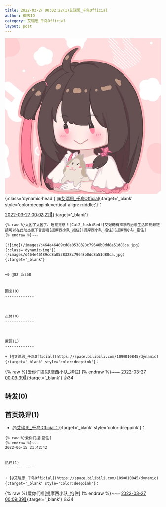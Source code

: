 ```yaml
---
title: 2022-03-27 00:02:22(1)艾瑞思_千鸟Official
author: 御坂IO
category: 艾瑞思_千鸟Official
layout: post
---
```


![img](/images/7e08840c56f251de28bdf766b647bd5fe9a5d50a.jpg){:class='dynamic-head'}
[@艾瑞思_千鸟Official](https://space.bilibili.com/1090010845/dynamic){:target='_blank' style='color:deeppink;vertical-align: middle;'}：

[2022-03-27 00:02:22🔗](https://t.bilibili.com/641977961641148434){:target='_blank'}

~~~
{% raw %}太困了太困了、睡觉觉惹！[Cat2_SushiBed!]艾妃糖有推荐的治愈生活区视频链接可以在此动态底下留言哦[提摩西小队_抱住][提摩西小队_抱住][提摩西小队_抱住]
{% endraw %}~~~

[![img](/images/d464e46489cd8a0538328c79648b0dd8a51d80ca.jpg){:class='dynamic-img'}](/images/d464e46489cd8a0538328c79648b0dd8a51d80ca.jpg){:target='_blank'}


↪️0 💬82 👍358


回复(0)
-------------



点赞(0)
-------------



置顶(1)
-------------

+ [@艾瑞思_千鸟Official](https://space.bilibili.com/1090010845/dynamic){:target='_blank' style='color:deeppink'}：
~~~
{% raw %}爱你们捏[提摩西小队_抱住]
{% endraw %}~~~
[2022-03-27 00:09:39🔗](https://t.bilibili.com/641977961641148434#reply106894231216){:target='_blank'} 👍34


转发(0)
-------------



首页热评(1)
-------------

+ [@艾瑞思_千鸟Official：](https://space.bilibili.com/1090010845/dynamic){:target='_blank' style='color:deeppink'}：
~~~
{% raw %}爱你们捏[抱住]
{% endraw %}~~~
2022-06-15 21:42:42


热评(1)
-------------

+ [@艾瑞思_千鸟Official](https://space.bilibili.com/1090010845/dynamic){:target='_blank' style='color:deeppink'}：
~~~
{% raw %}爱你们捏[提摩西小队_抱住]
{% endraw %}~~~
[2022-03-27 00:09:39🔗](https://t.bilibili.com/641977961641148434#reply106894231216){:target='_blank'} 👍34


